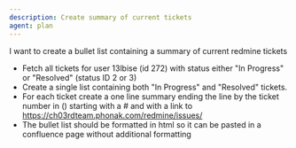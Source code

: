 ```yaml
---
description: Create summary of current tickets
agent: plan
---
```


I want to create a bullet list containing a summary of current redmine tickets

* Fetch all tickets for user 13lbise (id 272) with status either "In Progress" or "Resolved" (status ID 2 or 3)
* Create a single list containing both "In Progress" and "Resolved" tickets.
* For each ticket create a one line summary ending the line by the ticket number in () starting with a # and with a link to https://ch03rdteam.phonak.com/redmine/issues/<ticket>
* The bullet list should be formatted in html so it can be pasted in a confluence page without additional formatting
